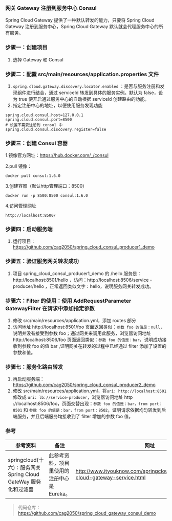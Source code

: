 ### 网关 Gateway 注册到服务中心 Consul
Spring Cloud Gateway 提供了一种默认转发的能力，只要将 Spring Cloud Gateway 注册到服务中心，Spring Cloud Gateway 默认就会代理服务中心的所有服务。

### 步骤一：创建项目
1. 选择 Gateway 和 Consul

### 步骤二：配置 src/main/resources/application.properties 文件
1. `spring.cloud.gateway.discovery.locator.enabled`
：是否与服务注册和发现组件进行结合，通过 serviceId 转发到具体的服务实例。默认为 false，设为 true 便开启通过服务中心的自动根据 serviceId 创建路由的功能。
2. 指定注册中心的地址，以便使用服务发现功能
```
spring.cloud.consul.host=127.0.0.1
spring.cloud.consul.port=8500
# 设置不需要注册到 consul 中
spring.cloud.consul.discovery.register=false
```

### 步骤三：创建 Consul 容器
1.镜像官方网址：https://hub.docker.com/_/consul

2.pull 镜像：
```
docker pull consul:1.6.0
```
3.创建容器（默认http管理端口：8500）
```
docker run -p 8500:8500 consul:1.6.0
```
4.访问管理网址
```
http://localhost:8500/
```

### 步骤四：启动服务端
1. 运行项目：https://github.com/cag2050/spring_cloud_consul_producer1_demo

### 步骤五：验证服务网关转发成功
1. 项目 spring_cloud_consul_producer1_demo 的 /hello 服务是：http://localhost:8501/hello ，访问：http://localhost:8506/service
-producer/hello ，正常返回类似文字：hello，说明服务网关转发成功。

### 步骤六：Filter 的使用：使用 AddRequestParameter GatewayFilter 在请求中添加指定参数
1. 修改 src/main/resources/application.yml，添加 routes 部分
2. 访问地址 http://localhost:8501/foo 页面返回类似：`参数 foo 的值是：null`，说明并没有接受到参数 foo；通过网关来调用此服务，浏览器访问地址 http://localhost:8506/foo
页面返回类似：`参数 foo 的值是：bar`，说明成功接收到参数 foo 的值 bar ,证明网关在转发的过程中已经通过 filter 添加了设置的参数和值。

### 步骤七：服务化路由转发
1. 再启动服务端：https://github.com/cag2050/spring_cloud_consul_producer2_demo
2. 修改 src/main/resources/application.yml，将`uri: http://localhost:8501` 修改成 `uri: lb://service-producer`，浏览器访问地址 http
://localhost:8506/foo，页面交替出现：`参数 foo 的值是：bar，from port：8501` 和 `参数 foo 的值是：bar，from port：8502`，证明请求依据均匀转发到后端服务，并且后端服务均接收到了 filter 增加的参数 foo 值。

### 参考
参考资料 | 备注 | 网址
--- | --- | ---
springcloud(十六)：服务网关 Spring Cloud GateWay 服务化和过滤器 | 此参考资料，项目里使用的注册中心是 Eureka。 | http://www.ityouknow.com/springcloud/2019/01/19/spring-cloud-gateway-service.html

> 代码仓库：https://github.com/cag2050/spring_cloud_gateway_consul_demo